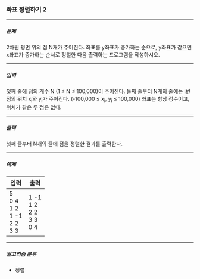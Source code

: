 ### 좌표 정렬하기 2

***

##### 문제
2차원 평면 위의 점 N개가 주어진다. 좌표를 y좌표가 증가하는 순으로, y좌표가 같으면 x좌표가 증가하는 순서로 정렬한 다음 출력하는 프로그램을 작성하시오.

***

##### 입력
첫째 줄에 점의 개수 N (1 ≤ N ≤ 100,000)이 주어진다. 둘째 줄부터 N개의 줄에는 i번점의 위치 x<sub>i</sub>와 y<sub>i</sub>가 주어진다. (-100,000 ≤ x<sub>i</sub>, y<sub>i</sub> ≤ 100,000) 좌표는 항상 정수이고, 위치가 같은 두 점은 없다.

***

##### 출력
첫째 줄부터 N개의 줄에 점을 정렬한 결과를 출력한다.

***

##### 예제
| 입력 | 출력 |
|-----|-----|
|5<br>0 4<br>1 2<br>1 -1<br>2 2<br>3 3|1 -1<br>1 2<br>2 2<br>3 3<br>0 4|

***

##### 알고리즘 분류
* 정렬